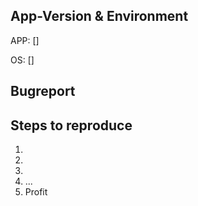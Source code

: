 ﻿---
name: 🐛 Bug Report
about: Report a reproducible bug.
---

## App-Version & Environment
<!-- Open the Support screen of your app and paste the version info from the bottom here. -->
APP: []
<!-- Specify you OS and OS Version here. -->
OS:  []

## Bugreport
<!-- Describe your issue in detail. Include screenshots if needed. Give us as much information as possible. -->

## Steps to reproduce
1.
2.
3.
4. ...
5. Profit